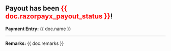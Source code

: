 <h2>Payout has been <span style="color: red">{{ doc.razorpayx_payout_status }}</span>!</h2>

<p><strong>Payment Entry:</strong> {{ doc.name }}<br></p>

<hr>

<p><strong>Remarks:</strong> {{ doc.remarks }}</p>
 
